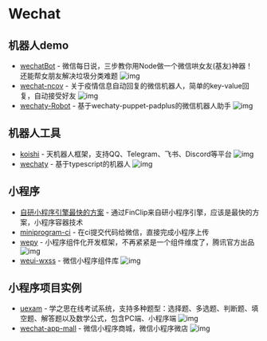 # Wechat

## 机器人demo

- [wechatBot](https://github.com/gengchen528/wechatBot) - 微信每日说，三步教你用Node做一个微信哄女友(基友)神器！还能帮女朋友解决垃圾分类难题 ![img](https://img.shields.io/github/stars/gengchen528/wechatBot)
- [wechat-ncov](https://github.com/shfshanyue/wechat-ncov) - 关于疫情信息自动回复的微信机器人，简单的key-value回复，自动接受好友 ![img](https://img.shields.io/github/stars/shfshanyue/wechat-ncov)
- [wechaty-Robot](https://github.com/isboyjc/wechaty-Robot) - 基于wechaty-puppet-padplus的微信机器人助手 ![img](https://img.shields.io/github/stars/isboyjc/wechaty-Robot)

## 机器人工具

- [koishi](https://github.com/koishijs/koishi) - 天机器人框架，支持QQ、Telegram、飞书、Discord等平台 ![img](https://img.shields.io/github/stars/koishijs/koishi)
- [wechaty](https://github.com/wechaty/wechaty) - 基于typescript的机器人 ![img](https://img.shields.io/github/stars/wechaty/wechaty)



## 小程序

- [自研小程序引擎最快的方案](https://www.finclip.com/) - 通过FinClip来自研小程序引擎，应该是最快的方案，小程序容器技术
- [miniprogram-ci](https://www.npmjs.com/package/miniprogram-ci) - 在ci提交代码给微信，直接完成小程序上传
- [wepy](https://github.com/Tencent/wepy) - 小程序组件化开发框架，不再紧紧是一个组件维度了，腾讯官方出品 ![img](https://img.shields.io/github/stars/Tencent/wepy)
- [weui-wxss](https://github.com/Tencent/weui-wxss/) - 微信小程序组件库 ![img](https://img.shields.io/github/stars/Tencent/weui-wxss/)

## 小程序项目实例

- [uexam](https://github.com/alvis-u/uexam) - 学之思在线考试系统，支持多种题型：选择题、多选题、判断题、填空题、解答题以及数学公式，包含PC端、小程序端 ![img](https://img.shields.io/github/stars/alvis-u/uexam)
- [wechat-app-mall](https://github.com/EastWorld/wechat-app-mall) - 微信小程序商城，微信小程序微店 ![img](https://img.shields.io/github/stars/EastWorld/wechat-app-mall)